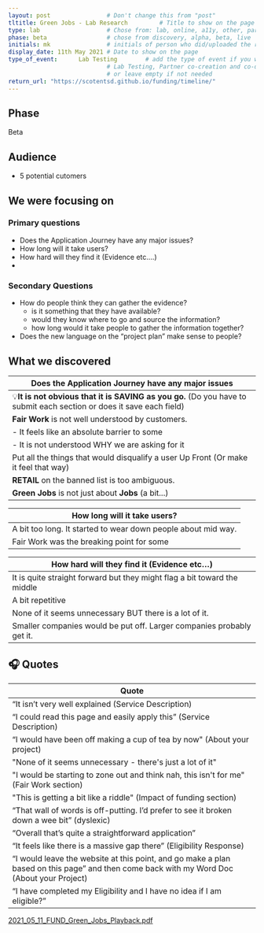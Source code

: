 ```yaml
---
layout: post                # Don't change this from "post"
tltitle: Green Jobs - Lab Research         # Title to show on the page
type: lab                   # Chose from: lab, online, a11y, other, partner
phase: beta                 # chose from discovery, alpha, beta, live
initials: mk                # initials of person who did/uploaded the research
display_date: 11th May 2021 # Date to show on the page      
type_of_event:      Lab Testing        # add the type of event if you want it displayed added to the heading when the post if clicked on
                            # Lab Testing, Partner co-creation and co-design, Accessibility, Online research and testing, Events, F2F and testing
                            # or leave empty if not needed
return_url: "https://scotentsd.github.io/funding/timeline/"
---
```


## Phase
   Beta

## Audience
- 5 potential cutomers

## We were focusing on 
### Primary questions

- Does the Application Journey have any major issues?
- How long will it take users?
- How hard will they find it (Evidence etc.…)
- 
### Secondary Questions

- How do people think they can gather the evidence?
   - is it something that they have available?
   - would they know where to go and source the information?
   - how long would it take people to gather the information together?
- Does the new language on the “project plan” make sense to people?


## What we discovered

| Does the Application Journey have any major issues
|---
|💡**It is not obvious that it is SAVING as you go.** (Do you have to submit each section or does it save each field) 
|**Fair Work** is not well understood by customers. 
| - It feels like an absolute barrier to some
| - It is not understood WHY we are asking for it
|Put all the things that would disqualify a user Up Front (Or make it feel that way)
|**RETAIL** on the banned list is too ambiguous.
|**Green Jobs** is not just about **Jobs** (a bit...)


| How long will it take users?
|---
|A bit too long. It started to wear down people about mid way.
|Fair Work was the breaking point for some


| How hard will they find it (Evidence etc…)
|---
|It is quite straight forward but they might flag a bit toward the middle
|A bit repetitive
|None of it seems unnecessary BUT there is a lot of it.
|Smaller companies would be put off. Larger companies probably get it. 


## 🎧 Quotes

| Quote
| ---
|  “It isn’t very well explained (Service Description)
|  “I could read this page and easily apply this” (Service Description)
|  “I would have been off making a cup of tea by now" (About your project)
|  "None of it seems unnecessary - there's just a lot of it"
|  "I would be starting to zone out and think nah, this isn't for me" (Fair Work section)
|  "This is getting a bit like a riddle" (Impact of funding section)
|  “That wall of words is off-putting. I’d prefer to see it broken down a wee bit” (dyslexic)
|  “Overall that’s quite a straightforward application”
|  “It feels like there is a massive gap there” (Eligibility Response)
|  “I would leave the website at this point, and go make a plan based on this page” and then come back with my Word Doc (About your Project)
|  “I have completed my Eligibility and I have no idea if I am eligible?”


[2021_05_11_FUND_Green_Jobs_Playback.pdf](../files/2021_05_11_FUND_Green_Jobs_Playback.pdf)
<!--more-->



